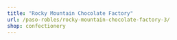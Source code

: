 ```yaml
---
title: "Rocky Mountain Chocolate Factory"
url: /paso-robles/rocky-mountain-chocolate-factory-3/
shop: confectionery
---
```

